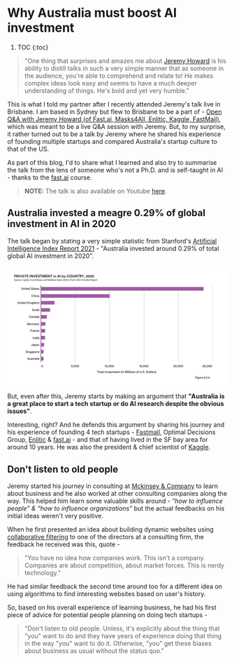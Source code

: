 # Why Australia must boost AI investment 

1. TOC 
{:toc}

> "One thing that surprises and amazes me about [Jeremy Howard](https://en.wikipedia.org/wiki/Jeremy_Howard_(entrepreneur)) is his ability to distill talks in such a very simple manner that as someone in the audience, you're able to comprehend and relate to! He makes complex ideas look easy and seems to have a much deeper understanding of things. He's bold and yet very humble."
 
This is what I told my partner after I recently attended Jeremy's talk live in Brisbane. I am based in Sydney but flew to Brisbane to be a part of - [Open Q&A with Jeremy Howard (of Fast.ai, Masks4All, Enlitic, Kaggle, FastMail)](https://www.meetup.com/Queensland_AI/events/276959669/), which was meant to be a live Q&A session with Jeremy. But, to my surprise, it rather turned out to be a talk by Jeremy where he shared his experience of founding multiple startups and compared Australia's startup culture to that of the US. 
 
As part of this blog, I'd to share what I learned and also try to summarise the talk from the lens of someone who's not a Ph.D. and is self-taught in AI - thanks to the [fast.ai](https://course.fast.ai/) course. 

> **NOTE:** The talk is also available on Youtube [here](https://www.youtube.com/watch?v=2uygOz2fORo).

## Australia invested a meagre 0.29% of global investment in AI in 2020
The talk began by stating a very simple statistic from Stanford's [Artificial Intelligence Index Report 2021](https://hai.stanford.edu/research/ai-index-2021) - "Australia invested around 0.29% of total global AI investment in 2020".

![](/images/AI_investment_in_AUS.png "figure-1 Private investment in AI by Country, 2020")

But, even after this, Jeremy starts by making an argument that **"Australia is a great place to start a tech startup or do AI research despite the obvious issues"**. 

Interesting, right? And he defends this argument by sharing his journey and his experience of founding 4 tech startups - [Fastmail](https://www.fastmail.com/), Optimal Decisions Group, [Enlitic](https://www.enlitic.com/) & [fast.ai](https://www.fast.ai/about/) - and that of having lived in the SF bay area for around 10 years. He was also the president & chief scientist of [Kaggle](https://www.kaggle.com/).

## Don't listen to old people
Jeremy started his journey in consulting at [Mckinsey & Company](https://www.mckinsey.com/) to learn about business and he also worked at other consulting companies along the way. This helped him learn some valuable skills around - *"how to influence people" & "how to influence organizations"* but the actual feedbacks on his initial ideas weren't very positive. 

When he first presented an idea about building dynamic websites using [collaborative filtering](https://en.wikipedia.org/wiki/Collaborative_filtering#:~:text=In%20the%20newer%2C%20narrower%20sense,from%20many%20users%20(collaborating).) to one of the directors at a consulting firm, the feedback he received was this, quote - 
> "You have no idea how companies work. This isn't a company. Companies are about competition, about market forces. This is nerdy technology." 

He had similar feedback the second time around too for a different idea on using algorithms to find interesting websites based on user's history. 

So, based on his overall experience of learning business, he had his first piece of advice for potential people planning on doing tech startups - 

> "Don't listen to old people. Unless, it's explicitly about the thing that "you" want to do and they have years of experience doing that thing in the way "you" want to do it. Otherwise, "you" get these biases about business as usual without the status quo."

